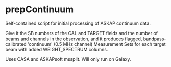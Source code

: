 # prepContinuum
Self-contained script for initial processing of ASKAP continuum data.

Give it the SB numbers of the CAL and TARGET fields and the number of beams and channels in the observation, and it produces flagged, bandpass-calibrated 'continuum' (0.5 MHz channel) Measurement Sets for each target beam with added WEIGHT_SPECTRUM columns.

Uses CASA and ASKAPsoft mssplit. Will only run on Galaxy.
